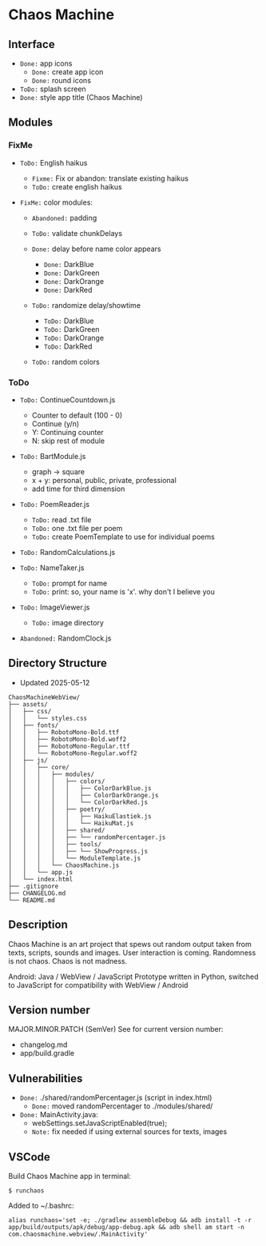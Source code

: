 # Chaos Machine


## Interface
- `Done:` app icons
  - `Done:` create app icon
  - `Done:` round icons
- `ToDo:` splash screen
- `Done:` style app title (Chaos Machine)


## Modules
### FixMe
- `ToDo:` English haikus
  - `Fixme:` Fix or abandon: translate existing haikus
  - `ToDo:` create english haikus
  
- `FixMe:` color modules:
  - `Abandoned:` padding

  - `ToDo:` validate chunkDelays

  - `Done:` delay before name color appears
    - `Done:` DarkBlue
    - `Done:` DarkGreen
    - `Done:` DarkOrange
    - `Done:` DarkRed
  - `ToDo:` randomize delay/showtime
    - `ToDo:` DarkBlue
    - `ToDo:` DarkGreen
    - `ToDo:` DarkOrange
    - `ToDo:` DarkRed
  - `ToDo:` random colors
 

### ToDo
- `ToDo:` ContinueCountdown.js
  - Counter to default (100 - 0)
  - Continue (y/n)
  - Y: Continuing counter
  - N: skip rest of module

- `ToDo:` BartModule.js
  - graph -> square
  - x + y: personal, public, private, professional
  - add time for third dimension

- `ToDo:` PoemReader.js
  - `ToDo:` read .txt file
  - `ToDo:` one .txt file per poem
  - `ToDo:` create PoemTemplate to use for individual poems

- `ToDo:` RandomCalculations.js

- `ToDo:` NameTaker.js
  - `ToDo:` prompt for name
  - `ToDo:` print: so, your name is 'x'. why don't I believe you

- `ToDo:` ImageViewer.js
  - `ToDo:` image directory

- `Abandoned:` RandomClock.js


## Directory Structure
- Updated 2025-05-12

```
ChaosMachineWebView/
├── assets/
│   ├── css/
│   │   └── styles.css
│   ├── fonts/
│   │   ├── RobotoMono-Bold.ttf
│   │   ├── RobotoMono-Bold.woff2
│   │   ├── RobotoMono-Regular.ttf
│   │   └── RobotoMono-Regular.woff2
│   ├── js/
│   │   ├── core/
│   │   │   ├── modules/
│   │   │   │   ├── colors/
│   │   │   │   │   ├── ColorDarkBlue.js
│   │   │   │   │   ├── ColorDarkOrange.js
│   │   │   │   │   └── ColorDarkRed.js
│   │   │   │   ├── poetry/
│   │   │   │   │   ├── HaikuElastiek.js
│   │   │   │   │   └── HaikuMat.js
│   │   │   │   ├── shared/
│   │   │   │   ├── └── randomPercentager.js
│   │   │   │   ├── tools/
│   │   │   │   ├── └── ShowProgress.js
│   │   │   │   └── ModuleTemplate.js
│   │   │   └── ChaosMachine.js
│   │   └── app.js
│   └── index.html
├── .gitignore
├── CHANGELOG.md
└── README.md
```


## Description
Chaos Machine is an art project that spews out random output taken from texts, scripts, sounds and images. User interaction is coming. Randomness is not chaos. Chaos is not madness.

Android: Java / WebView / JavaScript 
Prototype written in Python, switched to JavaScript for compatibility with WebView / Android


## Version number
MAJOR.MINOR.PATCH (SemVer)
See for current version number:
- changelog.md
- app/build.gradle


## Vulnerabilities
- `Done:` ./shared/randomPercentager.js (script in index.html)
  - `Done:` moved randomPercentager to ./modules/shared/
- `Done:` MainActivity.java:
  - webSettings.setJavaScriptEnabled(true);
  - `Note:` fix needed if using external sources for texts, images


## VSCode

Build Chaos Machine app in terminal:
```
$ runchaos
```

Added to ~/.bashrc:
```
alias runchaos='set -e; ./gradlew assembleDebug && adb install -t -r app/build/outputs/apk/debug/app-debug.apk && adb shell am start -n com.chaosmachine.webview/.MainActivity'
```

